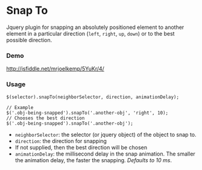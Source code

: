 Snap To
================

Jquery plugin for snapping an absolutely positioned element to another element in a particular direction (`left`, `right`, `up`, `down`) or to the best possible direction.

### Demo

http://jsfiddle.net/mrjoelkemp/5YuKr/4/

### Usage

```
$(selector).snapTo(neighborSelector, direction, animationDelay);

// Example
$('.obj-being-snapped').snapTo('.another-obj', 'right', 10);
// Chooses the best direction
$('.obj-being-snapped').snapTo('.another-obj');
```

* `neighborSelector`: the selector (or jquery object) of the object to snap to.
* `direction`: the direction for snapping
 * If not supplied, then the best direction will be chosen
* `animationDelay`: the millisecond delay in the snap animation. The smaller the animation delay, the faster the snapping. *Defaults to 10 ms*.